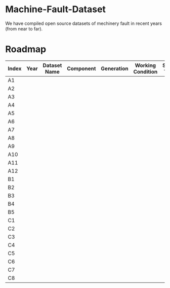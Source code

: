 # Machine-Fault-Dataset

We have compiled open source datasets of mechinery fault in recent years (from near to far).

Roadmap
==
| Index 	| Year 	| Dataset Name 	| Component 	| Generation 	| Working Condition 	| Signal Type 	| Details 	| Dataset Link 	|
|-------	|------	|--------------	|-----------	|------------	|-------------------	|-------------	|---------	|--------------	|
| A1     	|      	|              	|           	|            	|                   	|             	|         	|              	|
| A2     	|      	|              	|           	|            	|                   	|             	|         	|              	|
| A3     	|      	|              	|           	|            	|                   	|             	|         	|              	|
| A4     	|      	|              	|           	|            	|                   	|             	|         	|              	|
| A5     	|      	|              	|           	|            	|                   	|             	|         	|              	|
| A6     	|      	|              	|           	|            	|                   	|             	|         	|              	|
| A7    	|      	|              	|           	|            	|                   	|             	|         	|              	|
| A8    	|      	|              	|           	|            	|                   	|             	|         	|              	|
| A9      	|      	|              	|           	|            	|                   	|             	|         	|              	|
| A10      	|      	|              	|           	|            	|                   	|             	|         	|              	|
| A11     	|      	|              	|           	|            	|                   	|             	|         	|              	|
| A12     	|      	|              	|           	|            	|                   	|             	|         	|              	|
| B1     	|      	|              	|           	|            	|                   	|             	|         	|              	|
| B2     	|      	|              	|           	|            	|                   	|             	|         	|              	|
| B3     	|      	|              	|           	|            	|                   	|             	|         	|              	|
| B4     	|      	|              	|           	|            	|                   	|             	|         	|              	|
| B5     	|      	|              	|           	|            	|                   	|             	|         	|              	|
| C1    	|      	|              	|           	|            	|                   	|             	|         	|              	|
| C2    	|      	|              	|           	|            	|                   	|             	|         	|              	|
| C3   	|      	|              	|           	|            	|                   	|             	|         	|              	|
| C4    	|      	|              	|           	|            	|                   	|             	|         	|              	|
| C5    	|      	|              	|           	|            	|                   	|             	|         	|              	|
| C6    	|      	|              	|           	|            	|                   	|             	|         	|              	|
| C7    	|      	|              	|           	|            	|                   	|             	|         	|              	|
| C8    	|      	|              	|           	|            	|                   	|             	|         	|              	|
